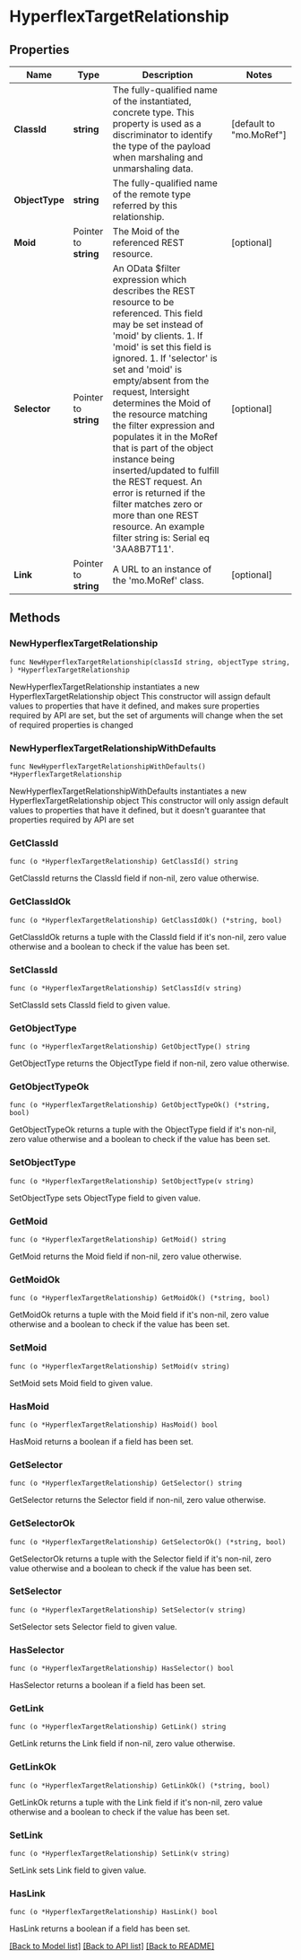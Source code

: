 # HyperflexTargetRelationship

## Properties

Name | Type | Description | Notes
------------ | ------------- | ------------- | -------------
**ClassId** | **string** | The fully-qualified name of the instantiated, concrete type. This property is used as a discriminator to identify the type of the payload when marshaling and unmarshaling data. | [default to "mo.MoRef"]
**ObjectType** | **string** | The fully-qualified name of the remote type referred by this relationship. | 
**Moid** | Pointer to **string** | The Moid of the referenced REST resource. | [optional] 
**Selector** | Pointer to **string** | An OData $filter expression which describes the REST resource to be referenced. This field may be set instead of &#39;moid&#39; by clients. 1. If &#39;moid&#39; is set this field is ignored. 1. If &#39;selector&#39; is set and &#39;moid&#39; is empty/absent from the request, Intersight determines the Moid of the resource matching the filter expression and populates it in the MoRef that is part of the object instance being inserted/updated to fulfill the REST request. An error is returned if the filter matches zero or more than one REST resource. An example filter string is: Serial eq &#39;3AA8B7T11&#39;. | [optional] 
**Link** | Pointer to **string** | A URL to an instance of the &#39;mo.MoRef&#39; class. | [optional] 

## Methods

### NewHyperflexTargetRelationship

`func NewHyperflexTargetRelationship(classId string, objectType string, ) *HyperflexTargetRelationship`

NewHyperflexTargetRelationship instantiates a new HyperflexTargetRelationship object
This constructor will assign default values to properties that have it defined,
and makes sure properties required by API are set, but the set of arguments
will change when the set of required properties is changed

### NewHyperflexTargetRelationshipWithDefaults

`func NewHyperflexTargetRelationshipWithDefaults() *HyperflexTargetRelationship`

NewHyperflexTargetRelationshipWithDefaults instantiates a new HyperflexTargetRelationship object
This constructor will only assign default values to properties that have it defined,
but it doesn't guarantee that properties required by API are set

### GetClassId

`func (o *HyperflexTargetRelationship) GetClassId() string`

GetClassId returns the ClassId field if non-nil, zero value otherwise.

### GetClassIdOk

`func (o *HyperflexTargetRelationship) GetClassIdOk() (*string, bool)`

GetClassIdOk returns a tuple with the ClassId field if it's non-nil, zero value otherwise
and a boolean to check if the value has been set.

### SetClassId

`func (o *HyperflexTargetRelationship) SetClassId(v string)`

SetClassId sets ClassId field to given value.


### GetObjectType

`func (o *HyperflexTargetRelationship) GetObjectType() string`

GetObjectType returns the ObjectType field if non-nil, zero value otherwise.

### GetObjectTypeOk

`func (o *HyperflexTargetRelationship) GetObjectTypeOk() (*string, bool)`

GetObjectTypeOk returns a tuple with the ObjectType field if it's non-nil, zero value otherwise
and a boolean to check if the value has been set.

### SetObjectType

`func (o *HyperflexTargetRelationship) SetObjectType(v string)`

SetObjectType sets ObjectType field to given value.


### GetMoid

`func (o *HyperflexTargetRelationship) GetMoid() string`

GetMoid returns the Moid field if non-nil, zero value otherwise.

### GetMoidOk

`func (o *HyperflexTargetRelationship) GetMoidOk() (*string, bool)`

GetMoidOk returns a tuple with the Moid field if it's non-nil, zero value otherwise
and a boolean to check if the value has been set.

### SetMoid

`func (o *HyperflexTargetRelationship) SetMoid(v string)`

SetMoid sets Moid field to given value.

### HasMoid

`func (o *HyperflexTargetRelationship) HasMoid() bool`

HasMoid returns a boolean if a field has been set.

### GetSelector

`func (o *HyperflexTargetRelationship) GetSelector() string`

GetSelector returns the Selector field if non-nil, zero value otherwise.

### GetSelectorOk

`func (o *HyperflexTargetRelationship) GetSelectorOk() (*string, bool)`

GetSelectorOk returns a tuple with the Selector field if it's non-nil, zero value otherwise
and a boolean to check if the value has been set.

### SetSelector

`func (o *HyperflexTargetRelationship) SetSelector(v string)`

SetSelector sets Selector field to given value.

### HasSelector

`func (o *HyperflexTargetRelationship) HasSelector() bool`

HasSelector returns a boolean if a field has been set.

### GetLink

`func (o *HyperflexTargetRelationship) GetLink() string`

GetLink returns the Link field if non-nil, zero value otherwise.

### GetLinkOk

`func (o *HyperflexTargetRelationship) GetLinkOk() (*string, bool)`

GetLinkOk returns a tuple with the Link field if it's non-nil, zero value otherwise
and a boolean to check if the value has been set.

### SetLink

`func (o *HyperflexTargetRelationship) SetLink(v string)`

SetLink sets Link field to given value.

### HasLink

`func (o *HyperflexTargetRelationship) HasLink() bool`

HasLink returns a boolean if a field has been set.


[[Back to Model list]](../README.md#documentation-for-models) [[Back to API list]](../README.md#documentation-for-api-endpoints) [[Back to README]](../README.md)



